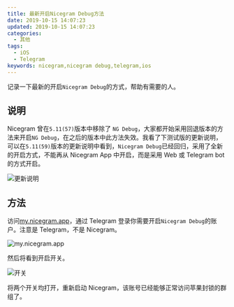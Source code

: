 ```yaml
---
title: 最新开启Nicegram Debug方法
date: 2019-10-15 14:07:23
updated: 2019-10-15 14:07:23
categories:
  - 其他
tags:
  - iOS
  - Telegram
keywords: nicegram,nicegram debug,telegram,ios
---
```


记录一下最新的开启`Nicegram Debug`的方式，帮助有需要的人。

<!--more-->

## 说明

Nicegram 曾在`5.11(57)`版本中移除了 `NG Debug`，大家都开始采用回退版本的方法来开启`NG Debug`，在之后的版本中此方法失效。我看了下测试版的更新说明，可以在`5.11(59)`版本的更新说明中看到，`Nicegram Debug`已经回归，采用了全新的开启方式，不能再从 Nicegram App 中开启，而是采用 Web 或 Telegram bot 的方式开启。

![更新说明](https://img.iszy.xyz/20191015145457.png)

## 方法

访问[my.nicegram.app](https://my.nicegram.app)，通过 Telegram 登录你需要开启`Nicegram Debug`的账户。注意是 Telegram，不是 Nicegram。

![my.nicegram.app](https://img.iszy.xyz/20191015141146.png)

然后将看到开启开关。

![开关](https://img.iszy.xyz/20191015141021.png)

将两个开关均打开，重新启动 Nicegram，该账号已经能够正常访问苹果封锁的群组了。
